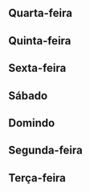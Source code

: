 ## Quarta-feira

## Quinta-feira

## Sexta-feira

## Sábado

## Domindo

## Segunda-feira

## Terça-feira